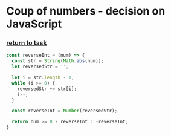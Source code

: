 # Coup of numbers - decision on JavaScript

### [return to task](README.md)

```javascript
const reverseInt = (num) => {
  const str = String(Math.abs(num));
  let reversedStr = '';

  let i = str.length - 1;
  while (i >= 0) {
    reversedStr += str[i];
    i--;
  }

  const reverseInt = Number(reversedStr);

  return num >= 0 ? reverseInt : -reverseInt;
}
```
